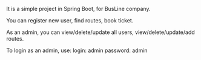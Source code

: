 It is a simple project in Spring Boot, for BusLine company.

You can register new user, find routes, book ticket.

As an admin, you can view/delete/update all users,
					 view/delete/update/add routes.
					 
To login as an admin, use:
login: admin
password: admin